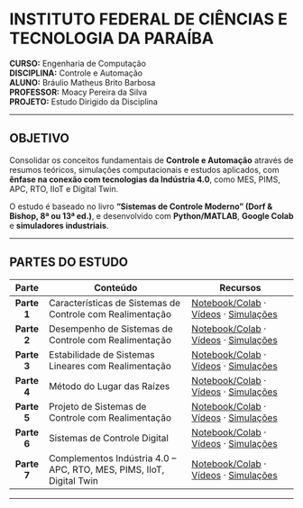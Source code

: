 # INSTITUTO FEDERAL DE CIÊNCIAS E TECNOLOGIA DA PARAÍBA

**CURSO:** Engenharia de Computação  
**DISCIPLINA:** Controle e Automação  
**ALUNO:** Bráulio Matheus Brito Barbosa  
**PROFESSOR:** Moacy Pereira da Silva  
**PROJETO:** Estudo Dirigido da Disciplina

---

## OBJETIVO

Consolidar os conceitos fundamentais de **Controle e Automação** através de resumos teóricos, simulações computacionais e estudos aplicados, com **ênfase na conexão com tecnologias da Indústria 4.0**, como MES, PIMS, APC, RTO, IIoT e Digital Twin.

O estudo é baseado no livro **“Sistemas de Controle Moderno” (Dorf & Bishop, 8ª ou 13ª ed.)**, e desenvolvido com **Python/MATLAB**, **Google Colab** e **simuladores industriais**.

---

## PARTES DO ESTUDO

| Parte | Conteúdo | Recursos |
|:-----:|-----------|-----------|
| **Parte 1** | Características de Sistemas de Controle com Realimentação | [Notebook/Colab](#) · [Vídeos](#) · [Simulações](#) |
| **Parte 2** | Desempenho de Sistemas de Controle com Realimentação | [Notebook/Colab](#) · [Vídeos](#) · [Simulações](#) |
| **Parte 3** | Estabilidade de Sistemas Lineares com Realimentação | [Notebook/Colab](#) · [Vídeos](#) · [Simulações](#) |
| **Parte 4** | Método do Lugar das Raízes | [Notebook/Colab](#) · [Vídeos](#) · [Simulações](#) |
| **Parte 5** | Projeto de Sistemas de Controle com Realimentação | [Notebook/Colab](#) · [Vídeos](#) · [Simulações](#) |
| **Parte 6** | Sistemas de Controle Digital | [Notebook/Colab](#) · [Vídeos](#) · [Simulações](#) |
| **Parte 7** | Complementos Indústria 4.0 – APC, RTO, MES, PIMS, IIoT, Digital Twin | [Notebook/Colab](#) · [Vídeos](#) · [Simulações](#) |

---


